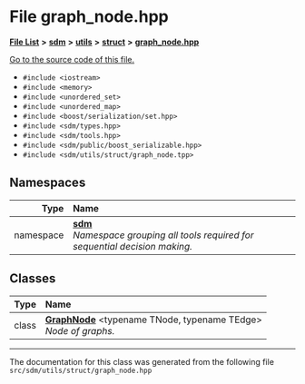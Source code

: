 
# File graph\_node.hpp

<link rel="stylesheet" href="https://cdnjs.cloudflare.com/ajax/libs/KaTeX/0.5.1/katex.min.css">
<link rel="stylesheet" href="https://cdn.jsdelivr.net/github-markdown-css/2.2.1/github-markdown.css"/>



[**File List**](files.md) **>** [**sdm**](dir_ae1b8d8c3d2627954ba53c22978558f0.md) **>** [**utils**](dir_d5f9b32a4b7e3085fe36bb5e85e812de.md) **>** [**struct**](dir_8910f640002ec96a2876ed8b2614abb5.md) **>** [**graph\_node.hpp**](graph__node_8hpp.md)

[Go to the source code of this file.](graph__node_8hpp_source.md)



* `#include <iostream>`
* `#include <memory>`
* `#include <unordered_set>`
* `#include <unordered_map>`
* `#include <boost/serialization/set.hpp>`
* `#include <sdm/types.hpp>`
* `#include <sdm/tools.hpp>`
* `#include <sdm/public/boost_serializable.hpp>`
* `#include <sdm/utils/struct/graph_node.tpp>`









## Namespaces

| Type | Name |
| ---: | :--- |
| namespace | [**sdm**](namespacesdm.md) <br>_Namespace grouping all tools required for sequential decision making._  |

## Classes

| Type | Name |
| ---: | :--- |
| class | [**GraphNode**](classsdm_1_1GraphNode.md) &lt;typename TNode, typename TEdge&gt;<br>_Node of graphs._  |














------------------------------
The documentation for this class was generated from the following file `src/sdm/utils/struct/graph_node.hpp`